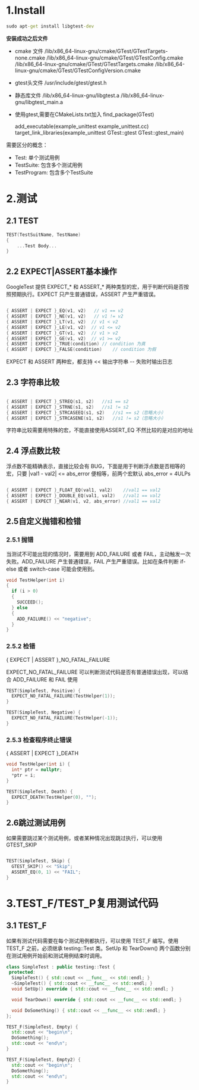 
# 1.Install

```cmd
sudo apt-get install libgtest-dev

```
**安装成功之后文件**

* cmake 文件
    /lib/x86_64-linux-gnu/cmake/GTest/GTestTargets-none.cmake
    /lib/x86_64-linux-gnu/cmake/GTest/GTestConfig.cmake
    /lib/x86_64-linux-gnu/cmake/GTest/GTestTargets.cmake
    /lib/x86_64-linux-gnu/cmake/GTest/GTestConfigVersion.cmake
* gtest头文件
    /usr/include/gtest/gtest.h
* 静态库文件
    /lib/x86_64-linux-gnu/libgtest.a
    /lib/x86_64-linux-gnu/libgtest_main.a

* 使用gtest,需要在CMakeLists.txt加入
    find_package(GTest)

    add_executable(example_unittest example_unittest.cc)
    target_link_libraries(example_unittest GTest::gtest GTest::gtest_main)

需要区分的概念：

* Test: 单个测试用例
* TestSuite: 包含多个测试用例
* TestProgram: 包含多个TestSuite


# 2.测试


## 2.1 TEST

```c++
TEST(TestSuitName, TestName)
{
    ...Test Body...
}
```

## 2.2 EXPECT|ASSERT基本操作

GoogleTest 提供 EXPECT_* 和 ASSERT_* 两种类型的宏，用于判断代码是否按照预期执行。EXPECT 只产生普通错误，ASSERT 产生严重错误。

```c++

{ ASSERT | EXPECT }_EQ(v1, v2)	 // v1 == v2
{ ASSERT | EXPECT }_NE(v1, v2)	 // v1 != v2
{ ASSERT | EXPECT }_LT(v1, v2)	// v1 < v2
{ ASSERT | EXPECT }_LE(v1, v2)	// v1 <= v2
{ ASSERT | EXPECT }_GT(v1, v2)	// v1 > v2
{ ASSERT | EXPECT }_GE(v1, v2)	// v1 >= v2
{ ASSERT | EXPECT }_TRUE(condition)	// condition 为真
{ ASSERT | EXPECT }_FALSE(condition)	// condition 为假

```

EXPECT 和 ASSERT 两种宏，都支持 << 输出字符串 -- 失败时输出日志


## 2.3 字符串比较 

```c++

{ ASSERT | EXPECT }_STREQ(s1, s2)	//s1 == s2
{ ASSERT | EXPECT }_STRNE(s1, s2)	//s1 != s2
{ ASSERT | EXPECT }_STRCASEEQ(s1, s2)	//s1 == s2（忽略大小）
{ ASSERT | EXPECT }_STRCASENE(s1, s2)	//s1 != s2（忽略大小）

```
字符串比较需要用特殊的宏，不能直接使用ASSERT_EQ 不然比较的是对应的地址



## 2.4 浮点数比较

浮点数不能精确表示，直接比较会有 BUG，下面是用于判断浮点数是否相等的宏，只要 |val1 - val2| <= abs_error 便相等，前两个宏默认 abs_error = 4ULPs

```c++

{ ASSERT | EXPECT }_FLOAT_EQ(val1, val2)	//val1 == val2
{ ASSERT | EXPECT }_DOUBLE_EQ(val1, val2)	//val1 == val2
{ ASSERT | EXPECT }_NEAR(v1, v2, abs_error)	//val1 == val2

```

## 2.5自定义抛错和检错

### 2.5.1 抛错

当测试不可能出现的情况时，需要用到 ADD_FAILURE 或者 FAIL，主动触发一次失败。ADD_FAILURE 产生普通错误，FAIL 产生严重错误。比如在条件判断 if-else 或者 switch-case 可能会使用到。

```c++
void TestHelper(int i) 
{
  if (i > 0) 
  {
    SUCCEED();
  } else 
  {
    ADD_FAILURE() << "negative";
  }
}

```

### 2.5.2 检错

{ EXPECT | ASSERT }_NO_FATAL_FAILURE

EXPECT_NO_FATAL_FAILURE 可以判断测试代码是否有普通错误出现，可以结合 ADD_FAILURE 和 FAIL 使用

```c++
TEST(SimpleTest, Positive) { 
  EXPECT_NO_FATAL_FAILURE(TestHelper(1)); 
}

TEST(SimpleTest, Negative) { 
  EXPECT_NO_FATAL_FAILURE(TestHelper(-1)); 
}

```

### 2.5.3 检查程序终止错误

{ ASSERT | EXPECT }_DEATH

```c++
void TestHelper(int i) {
  int* ptr = nullptr;
  *ptr = i;
}

TEST(SimpleTest, Death) {
  EXPECT_DEATH(TestHelper(0), "");
}

```


## 2.6跳过测试用例

如果需要跳过某个测试用例，或者某种情况出现跳过执行，可以使用 GTEST_SKIP

```c++

TEST(SimpleTest, Skip) {
  GTEST_SKIP() << "Skip";
  ASSERT_EQ(0, 1) << "FAIL";
}

```


# 3.TEST_F/TEST_P复用测试代码

## 3.1 TEST_F

如果有测试代码需要在每个测试用例都执行，可以使用 TEST_F 编写。使用 TEST_F 之前，必须继承 testing::Test 类。SetUp 和 TearDown() 两个函数分别在测试用例开始前和测试用例结束时调用。

```c++
class SimpleTest : public testing::Test {
 protected:
  SimpleTest() { std::cout << __func__ << std::endl; }
  ~SimpleTest() { std::cout << __func__ << std::endl; }
  void SetUp() override { std::cout << __func__ << std::endl; }

  void TearDown() override { std::cout << __func__ << std::endl; }

  void DoSomething() { std::cout << __func__ << std::endl; }
};

TEST_F(SimpleTest, Empty) {
  std::cout << "begin\n";
  DoSomething();
  std::cout << "end\n";
}

TEST_F(SimpleTest, Empty2) {
  std::cout << "begin\n";
  DoSomething();
  std::cout << "end\n";
}

```









